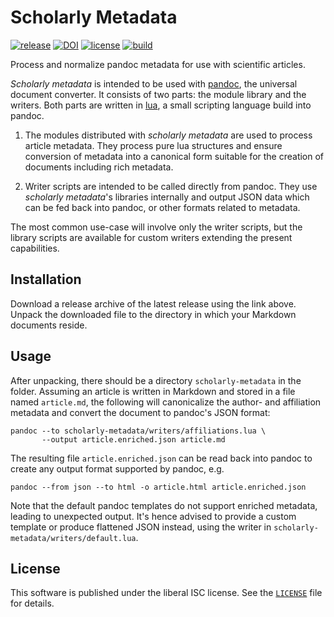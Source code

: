 # Scholarly Metadata

[![release]](https://github.com/pandoc-scholar/scholarly-metadata/releases)
[![DOI]](https://zenodo.org/badge/latestdoi/82491456)
[![license]](./LICENSE)
[![build]](https://travis-ci.org/pandoc-scholar/scholarly-metadata)

Process and normalize pandoc metadata for use with scientific articles.

*Scholarly metadata* is intended to be used with [pandoc](http://pandoc.org),
the universal document converter. It consists of two parts: the module library
and the writers. Both parts are written in [lua](https://lua.org), a small
scripting language build into pandoc.

1. The modules distributed with *scholarly metadata* are used to process article
   metadata. They process pure lua structures and ensure conversion of metadata
   into a canonical form suitable for the creation of documents including rich
   metadata.

2. Writer scripts are intended to be called directly from pandoc. They use
   *scholarly metadata*'s libraries internally and output JSON data which can be
   fed back into pandoc, or other formats related to metadata.

The most common use-case will involve only the writer scripts, but the library
scripts are available for custom writers extending the present capabilities.

[release]: https://img.shields.io/github/release/pandoc-scholar/scholarly-metadata.svg
[license]: https://img.shields.io/github/license/pandoc-scholar/scholarly-metadata.svg
[build]:   https://img.shields.io/travis/pandoc-scholar/scholarly-metadata/master.svg
[DOI]: https://zenodo.org/badge/82491456.svg

## Installation

Download a release archive of the latest release using the link above. Unpack
the downloaded file to the directory in which your Markdown documents reside.

## Usage

After unpacking, there should be a directory `scholarly-metadata` in the folder.
Assuming an article is written in Markdown and stored in a file named
`article.md`, the following will canonicalize the author- and affiliation
metadata and convert the document to pandoc's JSON format:

    pandoc --to scholarly-metadata/writers/affiliations.lua \
           --output article.enriched.json article.md

The resulting file `article.enriched.json` can be read back into pandoc to
create any output format supported by pandoc, e.g.

    pandoc --from json --to html -o article.html article.enriched.json

Note that the default pandoc templates do not support enriched metadata, leading
to unexpected output. It's hence advised to provide a custom template or produce
flattened JSON instead, using the writer in
`scholarly-metadata/writers/default.lua`.


## License

This software is published under the liberal ISC license. See
the [`LICENSE`](./LICENSE) file for details.
